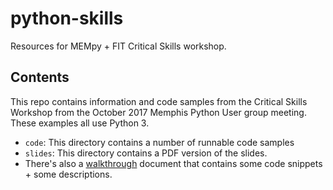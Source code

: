 # python-skills

Resources for MEMpy + FIT Critical Skills workshop.

## Contents

This repo contains information and code samples from the Critical Skills
Workshop from the October 2017 Memphis Python User group meeting.  These
examples all use Python 3.

- `code`: This directory contains a number of runnable code samples
- `slides`: This directory contains a PDF version of the slides.
- There's also a [walkthrough](walkthrough) document that contains some
  code snippets + some descriptions.



